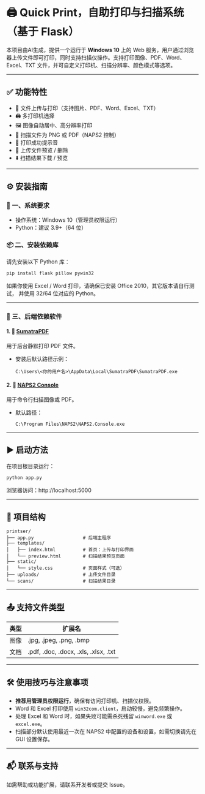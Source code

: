 # 🖨️ Quick Print，自助打印与扫描系统（基于 Flask）

本项目由AI生成，提供一个运行于 **Windows 10** 上的 Web 服务，用户通过浏览器上传文件即可打印，同时支持扫描仪操作。支持打印图像、PDF、Word、Excel、TXT 文件，并可自定义打印机、扫描分辨率、颜色模式等选项。

---

## ✅ 功能特性

- 📁 文件上传与打印（支持图片、PDF、Word、Excel、TXT）
- 🖨️ 多打印机选择
- 🖼️ 图像自动居中、高分辨率打印
- 📄 扫描文件为 PNG 或 PDF（NAPS2 控制）
- 🔔 打印成功提示音
- 📂 上传文件预览 / 删除
- ⬇️ 扫描结果下载 / 预览

---

## ⚙️ 安装指南

### 📌 一、系统要求

- 操作系统：Windows 10（管理员权限运行）
- Python：建议 3.9+（64 位）

### 📦 二、安装依赖库

请先安装以下 Python 库：

```bash
pip install flask pillow pywin32
```

如果你使用 Excel / Word 打印，请确保已安装 Office 2010，其它版本请自行测试， 并使用 32/64 位对应的 Python。

---

### 🧩 三、后端依赖软件

#### 1. 📄 [SumatraPDF](https://www.sumatrapdfreader.org/free-pdf-reader.html)

用于后台静默打印 PDF 文件。

- 安装后默认路径示例：
  ```
  C:\Users\<你的用户名>\AppData\Local\SumatraPDF\SumatraPDF.exe
  ```

#### 2. 📠 [NAPS2 Console](https://www.naps2.com/)

用于命令行扫描图像或 PDF。

- 默认路径：
  ```
  C:\Program Files\NAPS2\NAPS2.Console.exe
  ```

---

## ▶️ 启动方法

在项目根目录运行：

```bash
python app.py
```

浏览器访问：http://localhost:5000

---

## 📁 项目结构

```
printser/
├── app.py                  # 后端主程序
├── templates/
│   ├── index.html          # 首页：上传与打印界面
│   └── preview.html        # 扫描结果预览页面
├── static/
│   └── style.css           # 页面样式（可选）
├── uploads/                # 上传文件目录
└── scans/                  # 扫描结果目录
```

---

## 📤 支持文件类型

| 类型     | 扩展名                          |
|----------|---------------------------------|
| 图像     | .jpg, .jpeg, .png, .bmp         |
| 文档     | .pdf, .doc, .docx, .xls, .xlsx, .txt |

---

## 🛠️ 使用技巧与注意事项

- **推荐用管理员权限运行**，确保有访问打印机、扫描仪权限。
- Word 和 Excel 打印使用 `win32com.client`，启动较慢，避免频繁操作。
- 处理 Excel 和 Word 时，如果失败可能需杀死残留 `winword.exe` 或 `excel.exe`。
- 扫描部分默认使用最近一次在 NAPS2 中配置的设备和设置，如需切换请先在 GUI 设置保存。

---

## 📬 联系与支持

如需帮助或功能扩展，请联系开发者或提交 Issue。
